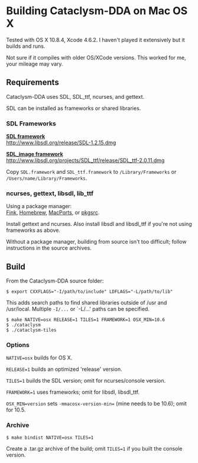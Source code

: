 # Building Cataclysm-DDA on Mac OS X

Tested with OS X 10.8.4, Xcode 4.6.2.
I haven't played it extensively but it builds and runs.

Not sure if it compiles with older OS/XCode versions.
This worked for me, your mileage may vary.

## Requirements

Cataclysm-DDA uses SDL, SDL\_ttf, ncurses, and gettext.

SDL can be installed as frameworks or shared libraries.

### SDL Frameworks

[**SDL framework**](http://www.libsdl.org/download-1.2.php)  
http://www.libsdl.org/release/SDL-1.2.15.dmg

[**SDL\_image framework**](http://www.libsdl.org/projects/SDL_ttf/)  
http://www.libsdl.org/projects/SDL_ttf/release/SDL_ttf-2.0.11.dmg

Copy `SDL.framework` and `SDL_ttf.framework` to `/Library/Frameworks`
or `/Users/name/Library/Frameworks`.

### ncurses, gettext, libsdl, lib\_ttf

Using a package manager:  
[Fink](http://fink.thetis.ig42.org), [Homebrew](http://mxcl.github.io/homebrew/),
[MacPorts](http://www.macports.org), or [pkgsrc](http://www.pkgsrc.org/).

Install gettext and ncurses. Also install libsdl and libsdl\_ttf if you're
not using frameworks as above.

Without a package manager, building from source isn't too difficult;
follow instructions in the source archives.

## Build

From the Cataclysm-DDA source folder:

    $ export CXXFLAGS="-I/path/to/include" LDFLAGS="-L/path/to/lib"
    
This adds search paths to find shared libraries outside of /usr and /usr/local.
Multiple `-I/...` or `-L/...' paths can be specified.

    $ make NATIVE=osx RELEASE=1 TILES=1 FRAMEWORK=1 OSX_MIN=10.6
    $ ./cataclysm
    $ ./cataclysm-tiles

### Options

`NATIVE=osx` builds for OS X.

`RELEASE=1` builds an optimized 'release' version.

`TILES=1` builds the SDL version; omit for ncurses/console version.

`FRAMEWORK=1` uses frameworks; omit for libsdl, libsdl\_ttf.

`OSX_MIN=version` sets `-mmacosx-version-min=` (mine needs to be 10.6); omit for 10.5.

### Archive

    $ make bindist NATIVE=osx TILES=1

Create a .tar.gz archive of the build; omit `TILES=1` if you built the console version.
